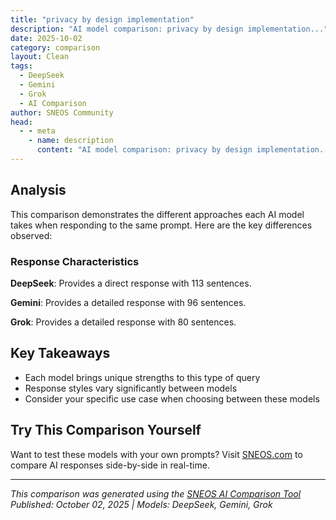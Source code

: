 ```yaml
---
title: "privacy by design implementation"
description: "AI model comparison: privacy by design implementation..."
date: 2025-10-02
category: comparison
layout: Clean
tags:
  - DeepSeek
  - Gemini
  - Grok
  - AI Comparison
author: SNEOS Community
head:
  - - meta
    - name: description
      content: "AI model comparison: privacy by design implementation..."
---
```


<ChatComparison
  title="privacy by design implementation"
  prompt="privacy by design implementation"
  :responses='{"DeepSeek": "Of course. This is a comprehensive guide to implementing **Privacy by Design (PbD)**. It moves from the core principles to a practical, step-by-step implementation framework.\n\n### What is Privacy by Design?\n\nPrivacy by Design is an approach to systems engineering that takes privacy into account throughout the entire engineering process, from the initial design to the final deployment and decommissioning. The core idea is that privacy cannot be assured solely by compliance with legislation; it must become an organization\u0027s default mode of operation.\n\n### The 7 Foundational Principles of PbD\n\nDeveloped by Dr. Ann Cavoukian, these principles are the bedrock of the philosophy:\n\n1. **Proactive not Reactive; Preventative not Remedial:** Anticipate and prevent privacy-invasive events before they happen. Don\u0027t wait for a breach to respond.\n2. **Privacy as the Default Setting:** Users should not have to take any action to protect their privacy. It should be built into the system automatically.\n3. **Privacy Embedded into Design:** Privacy is an integral component of the core functionality, not an add-on or a bolt-on.\n4. **Full Functionality \u2014 Positive-Sum, not Zero-Sum:** Avoid false trade-offs (e.g., \u0022We can have security OR privacy, but not both\u0022). PbD seeks to accommodate all legitimate interests and objectives.\n5. **End-to-End Security \u2014 Full Lifecycle Protection:** Privacy must be securely protected throughout the entire lifecycle of the data, from collection to destruction.\n6. **Visibility and Transparency \u2014 Keep it Open:** All components and operations must remain visible and transparent to users and providers, subject to independent verification.\n7. **Respect for User Privacy \u2014 Keep it User-Centric:** Above all, the interests and privacy of the individual must be prioritized.\n\n---\n\n### A Practical Framework for Implementation\n\nHere is a step-by-step guide to implementing PbD across your organization and product development lifecycle.\n\n#### Phase 1: Foundational \u0026 Organizational\n\n**1. Establish a Privacy Culture \u0026 Governance**\n* **Executive Buy-in:** Secure commitment from top management. PbD cannot be a side project for the legal team.\n* **Appoint a Data Protection Officer (DPO):** Mandatory in many jurisdictions under laws like the GDPR, the DPO is the champion for PbD.\n* **Cross-Functional Team:** Create a privacy working group with members from Legal, Security, Engineering, Product, and Marketing.\n* **Training \u0026 Awareness:** Conduct regular privacy training for all employees, especially developers and product managers.\n\n**2. Develop Policies \u0026 Tools**\n* **Data Inventory \u0026 Mapping:** You cannot protect what you don\u0027t know. Create a central registry (a \u0022data map\u0022) of all personal data you process, including:\n * What data is collected?\n * Where does it come from?\n * Why is it processed (lawful basis)?\n * Where is it stored?\n * Who has access to it?\n* **Privacy Impact Assessments (PIAs):** Make the PIA a mandatory gate in your project lifecycle. It\u0027s the primary tool for evaluating new projects, features, or processes for privacy risks.\n\n#### Phase 2: Integration into the Development Lifecycle (SDLC)\n\nEmbed privacy checks and activities into every stage of your Software Development Lifecycle (SDLC).\n\n| SDLC Stage | PbD Activities \u0026 Questions |\n| :--- | :--- |\n| **1. Concept \u0026 Planning** | * **Idea Screening:** \u0022Do we need personal data for this feature?\u0022 \u003Cbr\u003E * **Data Minimization:** \u0022What is the *minimum* data required to achieve the goal?\u0022 \u003Cbr\u003E * **Lawful Basis:** \u0022What is our legal ground for processing (e.g., consent, contract, legitimate interest)?\u0022 |\n| **2. Design \u0026 Architecture** | * **Threat Modeling:** Identify potential privacy threats (e.g., data leakage, unauthorized access). \u003Cbr\u003E * **Formal PIA:** Conduct a full Privacy Impact Assessment. \u003Cbr\u003E * **System Design:** Implement pseudonymization, encryption at rest and in transit, and access controls by design. \u003Cbr\u003E * **UI/UX Design:** Design intuitive privacy settings and clear consent mechanisms. |\n| **3. Development \u0026 Coding** | * **Secure Coding Standards:** Include privacy rules (e.g., input validation, no hardcoded credentials). \u003Cbr\u003E * **Developer Training:** Train developers on common privacy pitfalls (e.g., log files capturing PII). \u003Cbr\u003E * **Code Reviews:** Include privacy checks in peer reviews. |\n| **4. Testing \u0026 QA** | * **Privacy-Specific Test Cases:** Create tests for data access, deletion, and portability requests. \u003Cbr\u003E * **Penetration Testing:** Include tests for privacy vulnerabilities. \u003Cbr\u003E * **Verify Defaults:** Ensure the strictest privacy settings are the default. |\n| **5. Deployment** | * **Configuration Review:** Ensure production environments are configured for privacy (e.g., logs are sanitized). \u003Cbr\u003E * **Documentation:** Update data maps and processing records. |\n| **6. Maintenance \u0026 Operation** | * **Continuous Monitoring:** Monitor for breaches and anomalous data access. \u003Cbr\u003E * **Access Logging:** Log who accesses what data and when. \u003Cbr\u003E * **Vendor Management:** Ensure third-party processors also comply with PbD principles. |\n| **7. End-of-Life (Decommissioning)** | * **Data Disposal:** Implement secure data deletion processes. \u003Cbr\u003E * **Data Retention Policies:** Automate data deletion according to pre-defined retention schedules. |\n\n---\n\n### Key Technical \u0026 Operational Strategies\n\n* **Data Minimization:** Collect only what you absolutely need. Use techniques like anonymization and aggregation for analytics.\n* **Pseudonymization:** Replace identifying fields with artificial identifiers (pseudonyms). This is a powerful risk-reduction technique.\n* **Encryption Everywhere:** Encrypt data at rest (in databases, backups) and in transit (using TLS).\n* **Access Controls \u0026 Principle of Least Privilege:** Ensure users and systems can only access the data they absolutely need to perform their function.\n* **User-Centric Features:**\n * **Clear Consent:** Use plain language. Make it as easy to withdraw consent as it is to give it.\n * **Preference Centers:** Allow users to easily manage their communication and data sharing preferences.\n * **Self-Service Portals:** Enable users to view, export, and delete their data (fulfilling Data Subject Access Requests - DSARs).\n\n### Example: Implementing PbD for a New Login Feature\n\n1. **Concept:** \u0022We want a social login feature (Login with Facebook/Google).\u0022\n2. **Planning:** **PbD Question:** \u0022What data do we actually need from the social provider? Just an email and name? We don\u0027t need their friend list or birthday.\u0022 **(Minimization)**\n3. **Design:** **PbD Action:** The system is designed to only request the \u0060email\u0060 and \u0060name\u0060 scopes. The data is pseudonymized in our database with a user ID. A PIA is conducted. **(Embedded Design)**\n4. **Development:** **PbD Action:** Code is written to hash the user ID before storing it. No personal data is written to log files. **(Security)**\n5. **UI/UX:** **PbD Action:** The login button clearly states what data will be shared. The user is taken to a permissions screen from the social provider. **(Transparency)**\n6. **Deployment:** **PbD Action:** Default setting is that the user is NOT opted into marketing emails. **(Privacy as Default)**\n7. **End-of-Life:** **PbD Action:** If a user deletes their account, a process automatically triggers to delete their pseudonymized profile data. **(Full Lifecycle Protection)**\n\n### Conclusion\n\nImplementing Privacy by Design is a cultural and operational shift. It\u0027s not a one-time project but an ongoing commitment. By embedding these principles into your organization\u0027s DNA and development processes, you build **trust with your users**, **reduce the risk of costly data breaches and regulatory fines**, and create more robust and ethical products.", "Gemini": "Privacy by Design (PbD) is a proactive and preventative approach to privacy that embeds privacy considerations into the design and architecture of information technologies, business practices, and physical infrastructure. It\u0027s not just an afterthought, but a fundamental principle integrated from the very beginning and throughout the entire lifecycle.\n\nHere\u0027s a breakdown of how to implement Privacy by Design, covering the key principles and steps involved:\n\n**The Seven Foundational Principles of Privacy by Design:**\n\nThese are the cornerstones of PbD and should guide your implementation:\n\n1. **Proactive not Reactive; Preventative not Remedial:** Anticipate privacy risks and prevent them from occurring rather than waiting for them to happen and then trying to fix them. Think ahead!\n2. **Privacy as the Default Setting:** Ensure the maximum degree of privacy is automatically applied. Users shouldn\u0027t have to actively opt-in to privacy protections; they should be the default.\n3. **Privacy Embedded into Design:** Privacy should be an integral component of the system or process, not an add-on. It should be woven into the architecture and operation.\n4. **Full Functionality \u2013 Positive-Sum, not Zero-Sum:** PbD aims to accommodate all legitimate objectives in a positive-sum \u0022win-win\u0022 manner, rather than making unnecessary trade-offs between privacy and functionality. You can have both!\n5. **End-to-End Security \u2013 Full Lifecycle Protection:** Privacy protections should extend throughout the entire lifecycle of the data, from collection to deletion. This includes secure storage, transmission, and processing.\n6. **Visibility and Transparency \u2013 Keep it Open:** Be transparent about your privacy practices and policies. Provide clear and accessible information to users about how their data is collected, used, and protected.\n7. **Respect for User Privacy \u2013 Keep it User-Centric:** Keep the interests of the individual uppermost by offering strong privacy defaults, appropriate notice, and empowering user-friendly options.\n\n**Steps for Implementing Privacy by Design:**\n\nThese steps provide a structured approach to putting the PbD principles into practice:\n\n**1. Awareness and Understanding:**\n\n* **Educate your team:** Ensure everyone involved in the design and development process understands the principles of PbD and its importance. Provide training and resources.\n* **Identify applicable privacy laws and regulations:** Be aware of the legal requirements related to data privacy in your jurisdiction (e.g., GDPR, CCPA, HIPAA).\n* **Conduct a privacy impact assessment (PIA):** Assess the potential privacy risks associated with the project or system. This helps identify vulnerabilities and guide the design process.\n\n**2. Define the Scope and Objectives:**\n\n* **Clearly define the purpose of the data collection:** What is the legitimate purpose for collecting the data? Can you achieve the objective with less data?\n* **Determine the data types and sources:** What types of data will be collected (e.g., personal information, sensitive data)? Where will the data come from?\n* **Identify the data users and their roles:** Who will have access to the data and what will they be authorized to do with it?\n* **Establish data retention policies:** How long will the data be stored and when will it be securely deleted?\n\n**3. Design and Development:**\n\n* **Data Minimization:** Collect only the data that is absolutely necessary for the specified purpose. Avoid collecting extraneous or irrelevant data.\n* **Purpose Limitation:** Use the data only for the purpose for which it was collected. Avoid using the data for unrelated purposes without obtaining consent.\n* **Data Security:** Implement appropriate technical and organizational measures to protect the data from unauthorized access, use, disclosure, alteration, or destruction. This includes:\n * **Encryption:** Encrypt data at rest and in transit.\n * **Access controls:** Implement strong access controls to restrict access to the data.\n * **Authentication:** Use strong authentication methods to verify the identity of users.\n * **Regular security audits and vulnerability assessments:** Identify and address security vulnerabilities.\n* **Anonymization and Pseudonymization:** Consider anonymizing or pseudonymizing the data to reduce the risk of identification.\n * **Anonymization:** Removing all identifying information from the data so that it can no longer be linked to an individual.\n * **Pseudonymization:** Replacing identifying information with pseudonyms (e.g., aliases or codes). While not as strong as anonymization, it can reduce the risk of identification.\n* **Transparency and Notice:** Provide clear and concise information to users about how their data is collected, used, and protected. This includes:\n * **Privacy policy:** Create a clear and accessible privacy policy that explains your data practices.\n * **Notice at collection:** Provide notice to users at the point of data collection about the purpose of the collection and their rights.\n* **User Control and Consent:** Provide users with control over their data and the ability to exercise their privacy rights (e.g., right to access, right to rectification, right to erasure).\n * **Obtain consent:** Obtain consent before collecting or using data for purposes that are not necessary for the core functionality of the system.\n * **Provide opt-out options:** Allow users to easily opt-out of data collection or use.\n* **Integrate Privacy-Enhancing Technologies (PETs):** Consider using PETs to enhance privacy, such as:\n * **Differential privacy:** Adds noise to the data to protect the privacy of individuals while still allowing for data analysis.\n * **Homomorphic encryption:** Allows computations to be performed on encrypted data without decrypting it.\n * **Secure multi-party computation:** Allows multiple parties to compute a function on their private data without revealing their individual data to each other.\n\n**4. Testing and Validation:**\n\n* **Conduct privacy testing:** Test the system to ensure that the privacy controls are working as intended.\n* **Review the code and architecture:** Conduct a thorough review of the code and architecture to identify any potential privacy vulnerabilities.\n* **Get feedback from privacy experts:** Seek input from privacy experts to identify and address any potential privacy risks.\n\n**5. Deployment and Monitoring:**\n\n* **Deploy the system with privacy by default:** Ensure that the system is deployed with the maximum degree of privacy enabled.\n* **Monitor the system for privacy breaches:** Monitor the system for any signs of privacy breaches and take immediate action to address them.\n* **Regularly review and update privacy policies and procedures:** Keep your privacy policies and procedures up-to-date to reflect changes in the law, technology, and business practices.\n\n**6. Documentation:**\n\n* **Document all privacy considerations:** Document all the decisions made during the design and development process related to privacy.\n* **Maintain a record of data processing activities:** Keep a record of all data processing activities, including the purpose of the processing, the data types, the data users, and the data retention policies.\n\n**Key Considerations and Challenges:**\n\n* **Cost:** Implementing PbD can require additional resources and expertise. However, the long-term benefits of avoiding privacy breaches and maintaining user trust often outweigh the costs.\n* **Complexity:** Implementing PbD can be complex, especially for large and complex systems.\n* **Collaboration:** Effective PbD implementation requires collaboration between different teams, including developers, security experts, legal counsel, and business stakeholders.\n* **Dynamic nature of privacy:** Privacy laws and technologies are constantly evolving, so it is important to stay up-to-date on the latest developments.\n* **Balancing Privacy with Functionality:** Finding the right balance between privacy and functionality can be challenging. It\u0027s important to consider the trade-offs carefully and to prioritize user privacy where possible.\n\n**Tools and Frameworks:**\n\n* **NIST Privacy Framework:** Provides a risk-based approach to managing privacy risks.\n* **ISO 27701:** Specifies requirements for a Privacy Information Management System (PIMS) based on ISO 27001.\n* **EU General Data Protection Regulation (GDPR):** While a legal framework, it significantly influences PbD practices. Article 25 directly addresses Privacy by Design and Default.\n\n**Examples of Privacy by Design in Action:**\n\n* **Social Media Platforms:** Allowing users to control who can see their posts and information. Providing clear and accessible privacy settings.\n* **Smart Devices:** Designing smart home devices with privacy in mind, such as by using local processing to minimize data transmission to the cloud.\n* **Health Applications:** Implementing strong security measures to protect sensitive health data. Providing users with access to their data and the ability to control how it is used.\n* **Website Cookies:** Giving users clear choices about which cookies they allow and providing transparent information about cookie usage.\n\n**In summary, Privacy by Design is a comprehensive and proactive approach to privacy that requires a commitment to embedding privacy considerations into all aspects of your organization\u0027s operations. By following the principles and steps outlined above, you can build systems and processes that protect user privacy and build trust with your customers.**\n", "Grok": "Privacy by Design (PbD) is a framework and approach to systems engineering that embeds privacy into the design and operation of IT systems, networked infrastructure, and business practices. It was first developed by Dr. Ann Cavoukian in the 1990s as a response to growing concerns about data protection and privacy in the digital age. The goal of Privacy by Design is to ensure that privacy is considered proactively at every stage of development rather than as an afterthought.\n\nImplementing Privacy by Design involves adhering to its **7 foundational principles** and integrating them into organizational processes, product development, and data management. Below is a step-by-step guide to implementing Privacy by Design, along with practical examples and considerations.\n\n---\n\n### **7 Foundational Principles of Privacy by Design**\n1. **Proactive not Reactive; Preventative not Remedial** \n - Anticipate and prevent privacy issues before they occur rather than addressing them after a breach or complaint.\n - Example: Conduct Privacy Impact Assessments (PIAs) during the early stages of product design to identify potential risks.\n\n2. **Privacy as the Default Setting** \n - Ensure that personal data is automatically protected in any system or business practice without requiring user intervention.\n - Example: Set default settings in an app to disable data sharing unless the user explicitly opts in.\n\n3. **Privacy Embedded into Design** \n - Integrate privacy into the architecture and design of IT systems and business processes, making it an inherent part of the system.\n - Example: Use encryption by default for data storage and transmission in a cloud-based application.\n\n4. **Full Functionality \u2013 Positive-Sum, not Zero-Sum** \n - Build systems that achieve both privacy and functionality, avoiding trade-offs where privacy is sacrificed for utility.\n - Example: Implement anonymization techniques to analyze user data for business insights without compromising individual identities.\n\n5. **End-to-End Security \u2013 Full Lifecycle Protection** \n - Protect data throughout its entire lifecycle, from collection to deletion, ensuring security at every stage.\n - Example: Use secure data deletion methods to ensure no residual data remains after a user account is closed.\n\n6. **Visibility and Transparency \u2013 Keep it Open** \n - Be transparent about data practices, ensuring users and stakeholders are informed about how data is collected, used, and protected.\n - Example: Provide clear, accessible privacy policies and notices on how personal data is handled.\n\n7. **Respect for User Privacy \u2013 Keep it User-Centric** \n - Prioritize user privacy by giving them control over their data and ensuring their preferences are respected.\n - Example: Allow users to easily manage consent and opt-out of data collection through a user-friendly dashboard.\n\n---\n\n### **Steps to Implement Privacy by Design**\nImplementing Privacy by Design requires a structured approach to embedding privacy into organizational processes, systems, and culture. Below are actionable steps to follow:\n\n#### **1. Establish a Privacy-Centric Culture**\n - **Leadership Buy-In**: Ensure that executives and leadership understand the importance of privacy and champion PbD initiatives within the organization.\n - **Training and Awareness**: Conduct regular training for employees on privacy principles, data protection laws (e.g., GDPR, CCPA), and the importance of PbD.\n - **Appoint a Data Protection Officer (DPO)**: Assign a dedicated individual or team to oversee privacy initiatives and ensure compliance.\n\n#### **2. Perform Privacy Impact Assessments (PIAs)**\n - Conduct PIAs or Data Protection Impact Assessments (DPIAs) to identify potential privacy risks in new projects, systems, or processes.\n - Assess how personal data will be collected, processed, stored, and shared, and identify mitigations for risks.\n - Example: Before rolling out a new customer relationship management (CRM) system, evaluate how customer data will be secured and who will have access to it.\n\n#### **3. Minimize Data Collection and Retention**\n - Adopt a data minimization approach by collecting only the data necessary for a specific purpose.\n - Define clear retention periods for data and securely delete it when it is no longer needed.\n - Example: A fitness app should only collect essential data like age and activity level, not irrelevant details like a user\u2019s full address unless absolutely necessary.\n\n#### **4. Integrate Privacy into System Design**\n - Use privacy-enhancing technologies (PETs) such as encryption, tokenization, and anonymization to protect data.\n - Build systems with privacy as a default setting (e.g., opt-in for data sharing rather than opt-out).\n - Example: Design a mobile app to store sensitive user data locally on the device rather than uploading it to a cloud server unless explicitly permitted.\n\n#### **5. Ensure Transparency and User Control**\n - Provide clear and concise information to users about how their data is used through privacy policies and consent mechanisms.\n - Offer tools for users to manage their data, such as opting out, updating preferences, or requesting data deletion.\n - Example: Include a \u201Cprivacy dashboard\u201D in your application where users can view and control the data being collected.\n\n#### **6. Implement Robust Security Measures**\n - Use encryption for data at rest and in transit to prevent unauthorized access.\n - Regularly update and patch systems to address vulnerabilities.\n - Conduct security audits and penetration testing to identify and fix weaknesses.\n - Example: Use HTTPS for all web communications and implement multi-factor authentication (MFA) for user logins.\n\n#### **7. Monitor and Iterate**\n - Continuously monitor systems and processes for privacy compliance and effectiveness.\n - Update practices and systems based on evolving privacy laws, user feedback, and emerging threats.\n - Example: After a new privacy regulation like GDPR comes into effect, review and update data handling practices to ensure compliance.\n\n---\n\n### **Challenges in Implementing Privacy by Design**\n- **Cost and Resources**: Embedding privacy into systems can require significant upfront investment in technology, training, and process changes.\n- **Complexity**: Balancing privacy with functionality can be challenging, especially in legacy systems not originally designed with privacy in mind.\n- **Regulatory Variations**: Different jurisdictions have varying privacy laws (e.g., GDPR in the EU, CCPA in California), making global compliance complex.\n- **User Expectations**: Users may expect seamless experiences, which can conflict with privacy measures like frequent consent prompts.\n\n---\n\n### **Practical Examples of Privacy by Design Implementation**\n1. **Apple\u2019s Privacy Features** \n - Apple incorporates PbD by enabling on-device processing for Siri (minimizing data sent to servers) and providing App Tracking Transparency (ATT), which requires apps to obtain user consent before tracking.\n2. **GDPR Compliance in Websites** \n - Many websites now display cookie consent banners that allow users to opt out of non-essential cookies, aligning with the principle of privacy as the default.\n3. **Healthcare Applications** \n - Health apps often use end-to-end encryption to protect sensitive patient data and allow users to control who can access their records.\n\n---\n\n### **Benefits of Implementing Privacy by Design**\n- **Compliance**: Helps organizations meet legal and regulatory requirements like GDPR, reducing the risk of fines and penalties.\n- **Trust**: Builds user confidence by demonstrating a commitment to protecting personal data.\n- **Risk Mitigation**: Reduces the likelihood of data breaches and privacy violations by proactively addressing risks.\n- **Competitive Advantage**: Differentiates organizations in markets where privacy is a growing concern for consumers.\n\n---\n\n### **Conclusion**\nPrivacy by Design is not just a compliance requirement but a strategic approach to building trust and safeguarding data in an increasingly digital world. By following the seven foundational principles and integrating privacy into every stage of product and process development, organizations can create systems that respect user privacy while delivering value. Successful implementation requires commitment from leadership, ongoing education, and a willingness to adapt to evolving privacy challenges and regulations."}' 
  published-date="02:09"
/>

## Analysis

This comparison demonstrates the different approaches each AI model takes when responding to the same prompt. Here are the key differences observed:

### Response Characteristics

**DeepSeek**: Provides a direct response with 113 sentences. 

**Gemini**: Provides a detailed response with 96 sentences. 

**Grok**: Provides a detailed response with 80 sentences. 

## Key Takeaways

- Each model brings unique strengths to this type of query
- Response styles vary significantly between models
- Consider your specific use case when choosing between these models

## Try This Comparison Yourself

Want to test these models with your own prompts? Visit [SNEOS.com](https://sneos.com) to compare AI responses side-by-side in real-time.

---

*This comparison was generated using the [SNEOS AI Comparison Tool](https://sneos.com)*
*Published: October 02, 2025 | Models: DeepSeek, Gemini, Grok*
